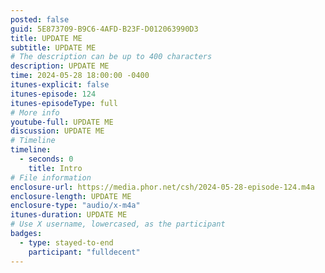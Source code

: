 ```yaml
---
posted: false
guid: 5E873709-B9C6-4AFD-B23F-D012063990D3
title: UPDATE ME
subtitle: UPDATE ME
# The description can be up to 400 characters
description: UPDATE ME
time: 2024-05-28 18:00:00 -0400
itunes-explicit: false
itunes-episode: 124
itunes-episodeType: full
# More info
youtube-full: UPDATE ME
discussion: UPDATE ME
# Timeline
timeline:
  - seconds: 0
    title: Intro
# File information
enclosure-url: https://media.phor.net/csh/2024-05-28-episode-124.m4a
enclosure-length: UPDATE ME
enclosure-type: "audio/x-m4a"
itunes-duration: UPDATE ME
# Use X username, lowercased, as the participant
badges:
  - type: stayed-to-end
    participant: "fulldecent"
---
```


<!--end of quick notes-->

